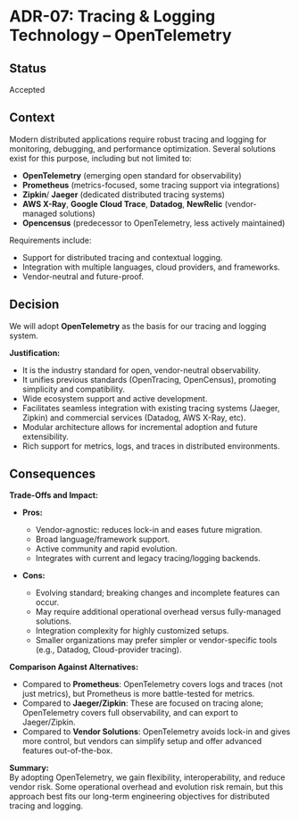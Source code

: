 # ADR-07: Tracing & Logging Technology – OpenTelemetry

## Status 
Accepted

## Context
Modern distributed applications require robust tracing and logging for monitoring, debugging, and performance optimization. Several solutions exist for this purpose, including but not limited to:

- **OpenTelemetry** (emerging open standard for observability)
- **Prometheus** (metrics-focused, some tracing support via integrations)
- **Zipkin**/ **Jaeger** (dedicated distributed tracing systems)
- **AWS X-Ray**, **Google Cloud Trace**, **Datadog**, **NewRelic** (vendor-managed solutions)
- **Opencensus** (predecessor to OpenTelemetry, less actively maintained)

Requirements include:
- Support for distributed tracing and contextual logging.
- Integration with multiple languages, cloud providers, and frameworks.
- Vendor-neutral and future-proof.

## Decision
We will adopt **OpenTelemetry** as the basis for our tracing and logging system.

**Justification:**
- It is the industry standard for open, vendor-neutral observability.
- It unifies previous standards (OpenTracing, OpenCensus), promoting simplicity and compatibility.
- Wide ecosystem support and active development.
- Facilitates seamless integration with existing tracing systems (Jaeger, Zipkin) and commercial services (Datadog, AWS X-Ray, etc).
- Modular architecture allows for incremental adoption and future extensibility.
- Rich support for metrics, logs, and traces in distributed environments.

## Consequences

**Trade-Offs and Impact:**

- **Pros:**
  - Vendor-agnostic: reduces lock-in and eases future migration.
  - Broad language/framework support.
  - Active community and rapid evolution.
  - Integrates with current and legacy tracing/logging backends.

- **Cons:**
  - Evolving standard; breaking changes and incomplete features can occur.
  - May require additional operational overhead versus fully-managed solutions.
  - Integration complexity for highly customized setups.
  - Smaller organizations may prefer simpler or vendor-specific tools (e.g., Datadog, Cloud-provider tracing).

**Comparison Against Alternatives:**
- Compared to **Prometheus**: OpenTelemetry covers logs and traces (not just metrics), but Prometheus is more battle-tested for metrics.
- Compared to **Jaeger/Zipkin**: These are focused on tracing alone; OpenTelemetry covers full observability, and can export to Jaeger/Zipkin.
- Compared to **Vendor Solutions**: OpenTelemetry avoids lock-in and gives more control, but vendors can simplify setup and offer advanced features out-of-the-box.

**Summary:**  
By adopting OpenTelemetry, we gain flexibility, interoperability, and reduce vendor risk. Some operational overhead and evolution risk remain, but this approach best fits our long-term engineering objectives for distributed tracing and logging.

